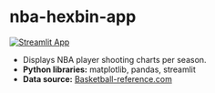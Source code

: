 # nba-hexbin-app
[![Streamlit App](https://static.streamlit.io/badges/streamlit_badge_black_white.svg)](https://hexplotpy-cuhjfjq4sph9zt3gi3jsmh.streamlit.app/)
* Displays NBA player shooting charts per season.
* **Python libraries:** matplotlib, pandas, streamlit
* **Data source:** [Basketball-reference.com](https://www.basketball-reference.com/)
